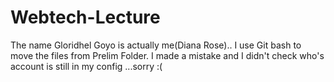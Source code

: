 # Webtech-Lecture
The name Gloridhel Goyo is actually me(Diana Rose).. I use Git bash to move the files from Prelim Folder. I made a mistake and I didn't
check who's account is still in my config ...sorry :(
